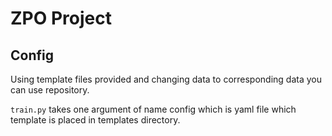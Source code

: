 # ZPO Project

## Config
Using template files provided and changing data to corresponding data you can use repository.

`train.py` takes one argument of name config which is yaml file which template is placed in templates directory.